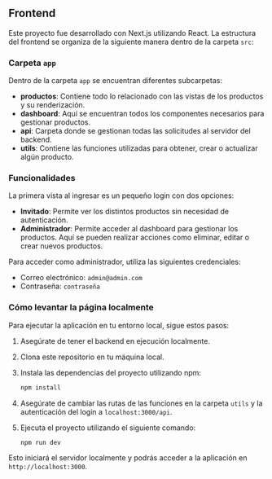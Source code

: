## Frontend

Este proyecto fue desarrollado con Next.js utilizando React. La estructura del frontend se organiza de la siguiente manera dentro de la carpeta `src`:

### Carpeta `app`

Dentro de la carpeta `app` se encuentran diferentes subcarpetas:

- **productos**: Contiene todo lo relacionado con las vistas de los productos y su renderización.
- **dashboard**: Aquí se encuentran todos los componentes necesarios para gestionar productos.
- **api**: Carpeta donde se gestionan todas las solicitudes al servidor del backend.
- **utils**: Contiene las funciones utilizadas para obtener, crear o actualizar algún producto.

### Funcionalidades

La primera vista al ingresar es un pequeño login con dos opciones:

- **Invitado**: Permite ver los distintos productos sin necesidad de autenticación.
- **Administrador**: Permite acceder al dashboard para gestionar los productos. Aquí se pueden realizar acciones como eliminar, editar o crear nuevos productos.

Para acceder como administrador, utiliza las siguientes credenciales:
- Correo electrónico: `admin@admin.com`
- Contraseña: `contraseña`

### Cómo levantar la página localmente

Para ejecutar la aplicación en tu entorno local, sigue estos pasos:

1. Asegúrate de tener el backend en ejecución localmente.
2. Clona este repositorio en tu máquina local.
3. Instala las dependencias del proyecto utilizando npm:

    ```bash
    npm install
    ```

4. Asegúrate de cambiar las rutas de las funciones en la carpeta `utils` y la autenticación del login a `localhost:3000/api`.
5. Ejecuta el proyecto utilizando el siguiente comando:

    ```bash
    npm run dev
    ```

Esto iniciará el servidor localmente y podrás acceder a la aplicación en `http://localhost:3000`.
